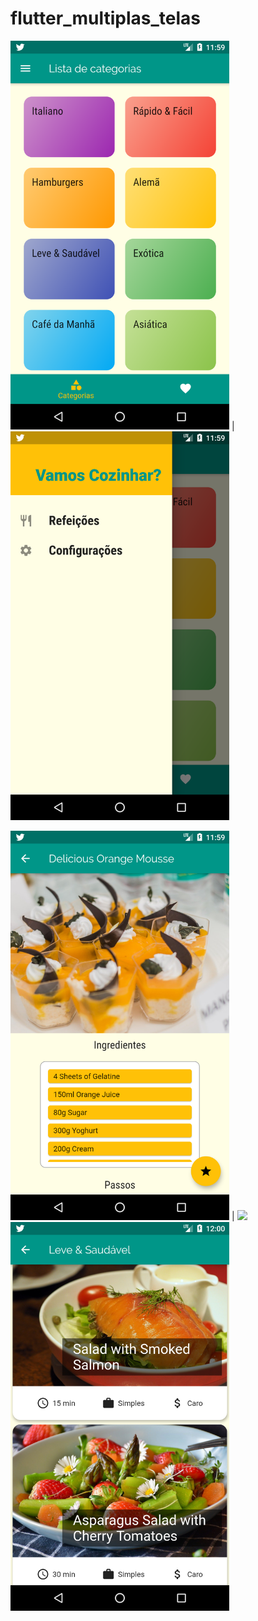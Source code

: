 # flutter_multiplas_telas

 <img width="350px"  src="https://github.com/eliezerantonio/flutter_multiplas_telas/blob/master/Screenshot_1599130759.png"> | <img width="350px"  src="https://github.com/eliezerantonio/flutter_multiplas_telas/blob/master/Screenshot_1599130767.png"> 
 
 <img width="350px"  src="https://github.com/eliezerantonio/flutter_multiplas_telas/blob/master/Screenshot_1599130783.png"> | 
 <img width="350px"  src="hhttps://github.com/eliezerantonio/flutter_multiplas_telas/blob/master/Screenshot_1599130791.png"> 
  <img width="350px"  src="https://github.com/eliezerantonio/flutter_multiplas_telas/blob/master/Screenshot_1599130811.png"> 

